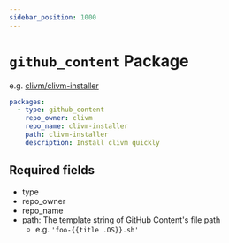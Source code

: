 ```yaml
---
sidebar_position: 1000
---
```


# `github_content` Package

e.g. [clivm/clivm-installer](https://github.com/clivm/clivm-registry/blob/main/pkgs/clivm/clivm-installer/registry.yaml)

```yaml
packages:
  - type: github_content
    repo_owner: clivm
    repo_name: clivm-installer
    path: clivm-installer
    description: Install clivm quickly
```

## Required fields

* type
* repo_owner
* repo_name
* path: The template string of GitHub Content's file path
  * e.g. `'foo-{{title .OS}}.sh'`
